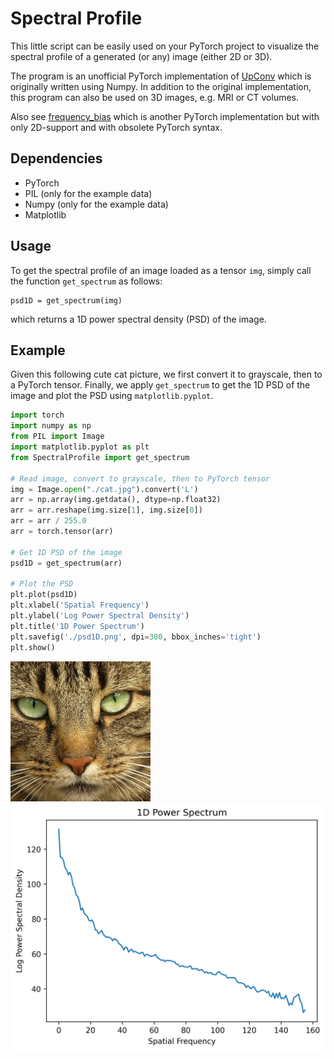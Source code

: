 Spectral Profile
============

This little script can be easily used on your PyTorch project to visualize 
the spectral profile of a generated (or any) image (either 2D or 3D).

The program is an unofficial PyTorch implementation of 
[UpConv](https://github.com/cc-hpc-itwm/UpConv) which is originally written using Numpy.
In addition to the original implementation, this program can also be used on 3D images, 
e.g. MRI or CT volumes.

Also see [frequency_bias](https://github.com/autonomousvision/frequency_bias) which is another 
PyTorch implementation but with only 2D-support and with obsolete PyTorch syntax.

Dependencies
------------
* PyTorch
* PIL (only for the example data)
* Numpy (only for the example data)
* Matplotlib

Usage
-----
To get the spectral profile of an image loaded as a tensor `img`, 
simply call the function `get_spectrum` as follows:

    psd1D = get_spectrum(img)

which returns a 1D power spectral density (PSD) of the image.

Example
-------

Given this following cute cat picture, we first convert it to grayscale, then to a PyTorch tensor.
Finally, we apply `get_spectrum` to get the 1D PSD of the image and plot the PSD using `matplotlib.pyplot`.

```Python
import torch
import numpy as np
from PIL import Image
import matplotlib.pyplot as plt
from SpectralProfile import get_spectrum

# Read image, convert to grayscale, then to PyTorch tensor
img = Image.open("./cat.jpg").convert('L')
arr = np.array(img.getdata(), dtype=np.float32)
arr = arr.reshape(img.size[1], img.size[0])
arr = arr / 255.0
arr = torch.tensor(arr)

# Get 1D PSD of the image
psd1D = get_spectrum(arr)

# Plot the PSD
plt.plot(psd1D)
plt.xlabel('Spatial Frequency')
plt.ylabel('Log Power Spectral Density')
plt.title('1D Power Spectrum')
plt.savefig('./psd1D.png', dpi=300, bbox_inches='tight')
plt.show()
```

![Cat](cat.jpg) ![psd1D](psd1D.png)




